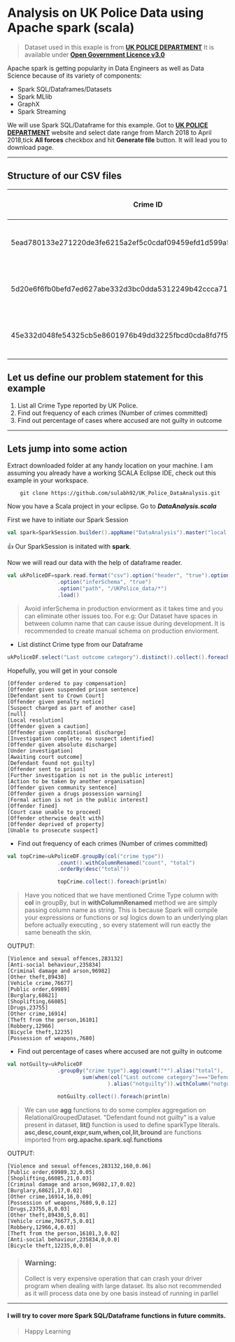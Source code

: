 # Analysis on UK Police Data using Apache spark (scala)

> Dataset used in this exaple is from [**UK POLICE DEPARTMENT**][1]
  It is available under [**Open Government Licence v3.0**](  https://www.nationalarchives.gov.uk/doc/open-government-licence/version/3/)

Apache spark is getting popularity in Data Engineers as well as Data Science because of its variety of components:

* Spark SQL/Dataframes/Datasets
* Spark MLlib
* GraphX
* Spark Streaming

We will use Spark SQL/Dataframe for this example. Got to [**UK POLICE DEPARTMENT**][1] website and select date range from March 2018 to April 2018,tick **All forces** checkbox and hit **Generate file** button. It will lead you to download page.
___
## Structure of our CSV files

Crime ID|Month|Reported by|Falls within|Longitude|Latitude|Location|LSOA code|LSOA name|Crime type|Last outcome category|Context
---|---|---|---|---|---|---|---|---|---|---|---
5ead780133e271220de3fe6215a2ef5c0cdaf09459efd1d599a5390f3aeb5c6a|2018-03|Avon and Somerset Constabulary|Avon and Somerset Constabulary|-2.511571|51.414895|On or near Orchard Close|E01014399|Bath and North East Somerset 001A|Vehicle crime|Under investigation|
5d20e6f6fb0befd7ed627abe332d3bc0dda5312249b42ccca71968a5440ba299|2018-03|Avon and Somerset Constabulary|Avon and Somerset Constabulary|-2.511571|51.414895|On or near Orchard Close|E01014399|Bath and North East Somerset 001A|Vehicle crime|Under investigation|
45e332d048fe54325cb5e8601976b49dd3225fbcd0cda8fd7f507b7fdf307fec|2018-03|Avon and Somerset Constabulary|Avon and Somerset Constabulary|-2.511571|51.414895|On or near Orchard Close|E01014399|Bath and North East Somerset 001A|Violence and sexual offences|Under investigation|

## Let us define our problem statement for this example

1. List all Crime Type reported by UK Police.
2. Find out frequency of each crimes (Number of crimes committed)
3. Find out percentage of cases where accused are not guilty in outcome
___

## Lets jump into some action

Extract downloaded folder at any handy location on your machine. I am assuming you already have a working SCALA Eclipse IDE, check out this example in your workspace.

```linux
	git clone https://github.com/sulabh92/UK_Police_DataAnalysis.git
```

Now you have a Scala project in your eclipse. Go to **_DataAnalysis.scala_**

First we have to initiate our Spark Session

```scala
val spark=SparkSession.builder().appName("DataAnalysis").master("local[*]").getOrCreate()
```
:+1: Our SparkSession is initated with **spark**.

Now we will read our data with the help of dataframe reader.

```scala
val ukPoliceDF=spark.read.format("csv").option("header", "true").option("mode", "FAILFAST")
				.option("inferSchema", "true")
				.option("path", "/UKPolice_data/*")
				.load()
```
> Avoid inferSchema in production enviorment as it takes time and you can eliminate other issues too. For e.g: Our Dataset have spaces in between column name that can cause issue during development.
> It is recommended to create manual schema on production enviorment.
* List distinct Crime type from our Dataframe

```scala
ukPoliceDF.select("Last outcome category").distinct().collect().foreach(println)
```
 Hopefully, you will get in your console
 ```
 [Offender ordered to pay compensation]
[Offender given suspended prison sentence]
[Defendant sent to Crown Court]
[Offender given penalty notice]
[Suspect charged as part of another case]
[null]
[Local resolution]
[Offender given a caution]
[Offender given conditional discharge]
[Investigation complete; no suspect identified]
[Offender given absolute discharge]
[Under investigation]
[Awaiting court outcome]
[Defendant found not guilty]
[Offender sent to prison]
[Further investigation is not in the public interest]
[Action to be taken by another organisation]
[Offender given community sentence]
[Offender given a drugs possession warning]
[Formal action is not in the public interest]
[Offender fined]
[Court case unable to proceed]
[Offender otherwise dealt with]
[Offender deprived of property]
[Unable to prosecute suspect]
 ```
* Find out frequency of each crimes (Number of crimes committed)

```scala
val topCrime=ukPoliceDF.groupBy(col("crime type"))
				.count().withColumnRenamed("count", "total")
				.orderBy(desc("total"))

				topCrime.collect().foreach(println)
```
> Have you noticed that we have mentioned Crime Type column with **col** in groupBy, but in **withColumnRenamed** method we are simply passing column name as string. This is because Spark will compile your expressions or functions or sql logics down to an underlying plan before actually executing , so every statement will run eactly the same beneath the skin.

OUTPUT:
```
[Violence and sexual offences,283132]
[Anti-social behaviour,235834]
[Criminal damage and arson,96982]
[Other theft,89430]
[Vehicle crime,76677]
[Public order,69989]
[Burglary,68621]
[Shoplifting,66085]
[Drugs,23755]
[Other crime,16914]
[Theft from the person,16101]
[Robbery,12966]
[Bicycle theft,12235]
[Possession of weapons,7680]
```

* Find out percentage of cases where accused are not guilty in outcome

```scala
val notGuilty=ukPoliceDF
				.groupBy("crime type").agg(count("*").alias("total"),
						sum(when(col("Last outcome category")==="Defendant found not guilty",lit(1)).otherwise(lit(0))
								).alias("notguilty")).withColumn("notguiltypercent", bround(col("notguilty")/col("total")*lit(100),2)).orderBy(desc("notguilty"),desc("total"))

				notGuilty.collect().foreach(println)
```

> We can use **agg** functions to do some complex aggregation on RelationalGroupedDataset. "Defendant found not guilty" is a value present in dataset, **lit()** function is used to define sparkType literals.
>**asc,desc,count,expr,sum,when,col,lit,bround** are functions imported from **org.apache.spark.sql.functions**

OUTPUT:

```
[Violence and sexual offences,283132,160,0.06]
[Public order,69989,32,0.05]
[Shoplifting,66085,21,0.03]
[Criminal damage and arson,96982,17,0.02]
[Burglary,68621,17,0.02]
[Other crime,16914,16,0.09]
[Possession of weapons,7680,9,0.12]
[Drugs,23755,8,0.03]
[Other theft,89430,5,0.01]
[Vehicle crime,76677,5,0.01]
[Robbery,12966,4,0.03]
[Theft from the person,16101,3,0.02]
[Anti-social behaviour,235834,0,0.0]
[Bicycle theft,12235,0,0.0]
```

> ### Warning:
> Collect is very expensive operation that can crash your driver program when dealing with large dataset. Its also not recommended as it will process data one by one basis instead of running in parllel

---
#### I will try to cover more Spark SQL/Dataframe functions in future commits. 
> Happy Learning

[1]:https://data.police.uk/data/

